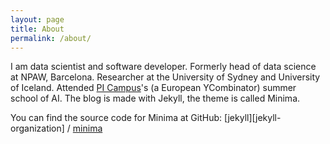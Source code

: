 ```yaml
---
layout: page
title: About
permalink: /about/
---
```


I am data scientist and software developer. Formerly head of data science at NPAW, Barcelona. Researcher at the University of Sydney and University of Iceland. Attended [PI Campus](https://picampus-school.com/programme/school-of-ai/)'s (a European YCombinator) summer school of AI. The blog is made with Jekyll, the theme is called Minima.

You can find the source code for Minima at GitHub:
[jekyll][jekyll-organization] /
[minima](https://github.com/jekyll/minima)